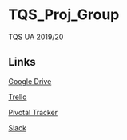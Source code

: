 # TQS_Proj_Group
TQS UA 2019/20

## Links

[Google Drive](https://drive.google.com/drive/folders/1rgzAPeLD0_XlIS92oBTSDtjoLlHx3OAM?usp=sharing)

[Trello](https://trello.com/invite/b/K4x0FAe7/353d22e1576eb93852802a2a27f097c4/homiesmarketplace)

[Pivotal Tracker](https://www.pivotaltracker.com/projects/2447400)

[Slack](https://join.slack.com/t/homiesmarketplace/shared_invite/zt-e9fdp8wh-KNNSun3cX~EcJCv_KcRATA)
